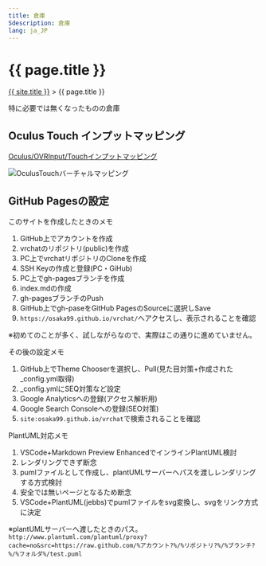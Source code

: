 ```yaml
---
title: 倉庫
Sdescription: 倉庫
lang: ja_JP
---
```

<!-- Global site tag (gtag.js) - Google Analytics -->
<script async src="https://www.googletagmanager.com/gtag/js?id=G-10FN64D8YF"></script>
<script>
  window.dataLayer = window.dataLayer || [];
  function gtag(){dataLayer.push(arguments);}
  gtag('js', new Date());

  gtag('config', 'G-10FN64D8YF');
</script>

# {{ page.title }}

[{{ site.title }}](./) > {{ page.title }}

特に必要では無くなったものの倉庫

## Oculus Touch インプットマッピング

[Oculus/OVRInput/Touchインプットマッピング](https://developer.oculus.com/documentation/unity/unity-ovrinput/?locale=ja_JP#touch-input-mapping)

![OculusTouchバーチャルマッピング](https://scontent-nrt1-1.xx.fbcdn.net/v/t39.2365-6/64515613_622041711631269_1500694343822868480_n.png?_nc_cat=103&ccb=2&_nc_sid=ad8a9d&_nc_ohc=w1QdasMFG5AAX-siIKU&_nc_ht=scontent-nrt1-1.xx&oh=44943d62637f66f1e02b986ec9656d70&oe=60281041)

## GitHub Pagesの設定

このサイトを作成したときのメモ

1. GitHub上でアカウントを作成
1. vrchatのリポジトリ(public)を作成
1. PC上でvrchatリポジトリのCloneを作成
1. SSH Keyの作成と登録(PC・GiHub)
1. PC上でgh-pagesブランチを作成
1. index.mdの作成
1. gh-pagesブランチのPush
1. GitHub上でgh-paseをGitHub PagesのSourceに選択しSave
1. `https://osaka99.github.io/vrchat/`へアクセスし、表示されることを確認

※初めてのことが多く、試しながらなので、実際はこの通りに進めていません。

その後の設定メモ

1. GitHub上でTheme Chooserを選択し、Pull(見た目対策+作成された_config.yml取得)
1. _config.ymlにSEQ対策など設定
1. Google Analyticsへの登録(アクセス解析用)
1. Google Search Consoleへの登録(SEO対策)
1. `site:osaka99.github.io/vrchat`で検索されることを確認

PlantUML対応メモ

1. VSCode+Markdown Preview EnhancedでインラインPlantUML検討
1. レンダリングできず断念
1. pumlファイルとして作成し、plantUMLサーバーへパスを渡しレンダリングする方式検討
1. 安全では無いページとなるため断念
1. VSCode+PlantUML(jebbs)でpumlファイルをsvg変換し、svgをリンク方式に決定

※plantUMLサーバーへ渡したときのパス。`http://www.plantuml.com/plantuml/proxy?cache=no&src=https://raw.github.com/%アカウント?%/%リポジトリ?%/%ブランチ?%/%フォルダ%/test.puml`

